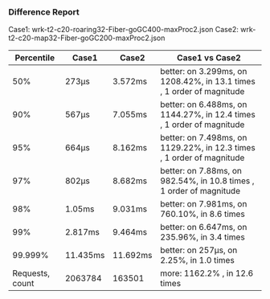 ### Difference Report
Case1: wrk-t2-c20-roaring32-Fiber-goGC400-maxProc2.json
Case2: wrk-t2-c20-map32-Fiber-goGC200-maxProc2.json

|Percentile|Case1|Case2|Case1 vs Case2|
|---|---|---|---|
|50%|273µs|3.572ms|better: on 3.299ms, on 1208.42%, in 13.1 times , 1 order of magnitude|
|90%|567µs|7.055ms|better: on 6.488ms, on 1144.27%, in 12.4 times , 1 order of magnitude|
|95%|664µs|8.162ms|better: on 7.498ms, on 1129.22%, in 12.3 times , 1 order of magnitude|
|97%|802µs|8.682ms|better: on 7.88ms, on 982.54%, in 10.8 times , 1 order of magnitude|
|98%|1.05ms|9.031ms|better: on 7.981ms, on 760.10%, in 8.6 times |
|99%|2.817ms|9.464ms|better: on 6.647ms, on 235.96%, in 3.4 times |
|99.999%|11.435ms|11.692ms|better: on 257µs, on 2.25%, in 1.0 times |
|Requests, count|2063784|163501|more: 1162.2% , in 12.6 times |

